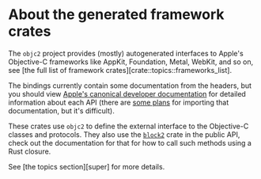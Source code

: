 # About the generated framework crates

The `objc2` project provides (mostly) autogenerated interfaces to Apple's
Objective-C frameworks like AppKit, Foundation, Metal, WebKit, and so on,
see [the full list of framework crates][crate::topics::frameworks_list].

The bindings currently contain some documentation from the headers, but you
should view [Apple's canonical developer documentation][apple-doc-index] for
detailed information about each API (there are [some plans][#309] for
importing that documentation, but it's difficult).

These crates use `objc2` to define the external interface to the
Objective-C classes and protocols. They also use the [`block2`] crate in
the public API, check out the documentation for that for how to call such
methods using a Rust closure.

See [the topics section][super] for more details.

[apple-doc-index]: https://developer.apple.com/documentation/technologies
[#309]: https://github.com/madsmtm/objc2/issues/309
[`block2`]: https://docs.rs/block2
